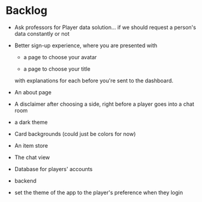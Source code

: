 # Backlog

* Ask professors for Player data solution... if we should request a person's data constantly or not

* Better sign-up experience, where you are presented with
  
  * a page to choose your avatar
  
  * a page to choose your title
  
  with explanations for each before you're sent to the dashboard.

* An about page

* A disclaimer after choosing a side, right before a player goes into a chat room

* a dark theme

* Card backgrounds (could just be colors for now)

* An item store

* The chat view

* Database for players' accounts

* backend

* set the theme of the app to the player's preference when they login
